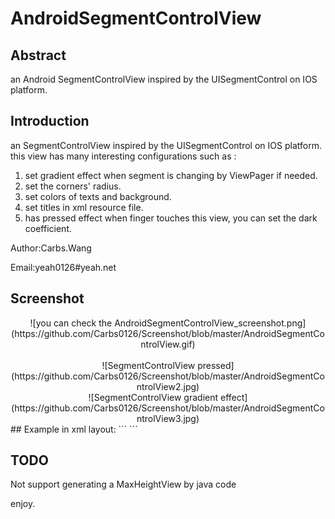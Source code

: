 # AndroidSegmentControlView
## Abstract
an Android SegmentControlView inspired by the UISegmentControl on IOS platform.

## Introduction
an SegmentControlView inspired by the UISegmentControl on IOS platform.
this view has many interesting configurations such as :
  1. set gradient effect when segment is changing by ViewPager if needed.
  2. set the corners' radius.
  3. set colors of texts and background.
  4. set titles in xml resource file.
  5. has pressed effect when finger touches this view, you can set the dark coefficient.
  
  Author:Carbs.Wang
  
  Email:yeah0126#yeah.net

## Screenshot
<center>
![you can check the AndroidSegmentControlView_screenshot.png](https://github.com/Carbs0126/Screenshot/blob/master/AndroidSegmentControlView.gif)
</center><br>
<center>
![SegmentControlView pressed](https://github.com/Carbs0126/Screenshot/blob/master/AndroidSegmentControlView2.jpg)
</center>
<center>
![SegmentControlView gradient effect](https://github.com/Carbs0126/Screenshot/blob/master/AndroidSegmentControlView3.jpg)
</center>
## Example
in xml layout:
```
    <cn.carbs.android.segmentcontrolview.library.SegmentControlView
        android:id="@+id/scv"
        android:layout_width="match_parent"
        android:layout_height="36dp"
        android:layout_marginTop="5dp"
        android:paddingLeft="10dp"
        android:paddingRight="10dp"
        app:scv_FrameCornerRadius="3dp"
        app:scv_FrameWidth="1dp"
        app:scv_Gradient="true"
        app:scv_SegmentPaddingVertical="5dp"
        app:scv_TextArray="@array/segment_control_arrays_1"/>
```

## TODO
Not support generating a MaxHeightView by java code

enjoy.




